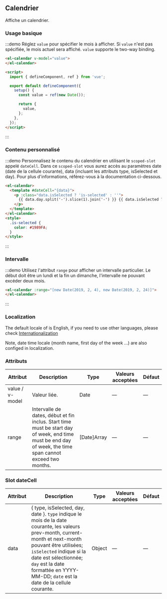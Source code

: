 ## Calendrier

Affiche un calendrier.

### Usage basique

:::demo Réglez `value` pour spécifier le mois à afficher. Si `value` n'est pas spécifiée, le mois actuel sera affiché. `value` supporte le two-way binding.
```html
<el-calendar v-model="value">
</el-calendar>

<script>
  import { defineComponent, ref } from 'vue';

  export default defineComponent({
    setup() {
      const value = ref(new Date());

      return {
        value,
      };
    },
  });
</script>
```
:::

### Contenu personnalisé

:::demo Personnalisez le contenu du calendrier en utilisant le `scoped-slot` appelé `dateCell`. Dans ce `scoped-slot` vous aurez accès au paramètres date (date de la cellule courante), data (incluant les attributs type, isSelected et day). Pour plus d'informations, référez-vous à la documentation ci-dessous.
```html
<el-calendar>
  <template #dateCell="{data}">
    <p :class="data.isSelected ? 'is-selected' : ''">
      {{ data.day.split('-').slice(1).join('-') }} {{ data.isSelected ? '✔️' : '' }}
    </p>
  </template>
</el-calendar>
<style>
  .is-selected {
    color: #1989FA;
  }
</style>
```
:::

### Intervalle

:::demo Utilisez l'attribut `range` pour afficher un intervalle particulier. Le début doit être un lundi et la fin un dimanche, l'intervalle ne pouvant excéder deux mois.
```html
<el-calendar :range="[new Date(2019, 2, 4), new Date(2019, 2, 24)]">
</el-calendar>
```
:::

### Localization

The default locale of is English, if you need to use other languages, please check [Internationalization](#/fr-FR/component/i18n)

Note, date time locale (month name, first day of the week ...) are also configed in localization.

### Attributs

| Attribut          | Description   | Type      | Valeurs acceptées     | Défaut   |
|------------------ |-------------- |---------- |---------------------- |--------- |
| value / v-model   | Valeur liée.  | Date | —            | —        |
| range             | Intervalle de dates, début et fin inclus. Start time must be start day of week, end time must be end day of week, the time span cannot exceed two months. | [Date]Array     | —           | —      |

### Slot dateCell

| Attribut       | Description   | Type      | Valeurs acceptées       | Défaut  |
|-----------------|-------------- |---------- |---------------------- |--------- |
| data            | { type, isSelected, day, date }. `type` indique le mois de la date courante, les valeurs prev-month, current-month et next-month pouvant être utilisées; `isSelected` indique si la date est sélectionnée; `day` est la date formattée en YYYY-MM-DD; `date` est la date de la cellule courante.    | Object      | —           | —      |
